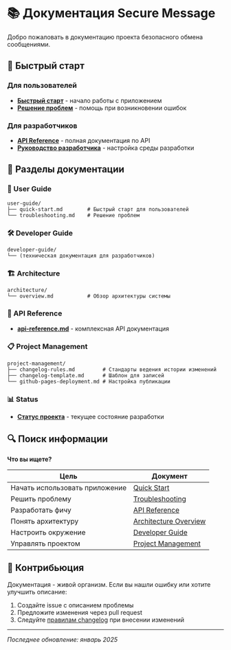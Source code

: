 # 📚 Документация Secure Message

Добро пожаловать в документацию проекта безопасного обмена сообщениями.

## 🎯 Быстрый старт

### Для пользователей
- **[Быстрый старт](./user-guide/quick-start.md)** - начало работы с приложением
- **[Решение проблем](./user-guide/troubleshooting.md)** - помощь при возникновении ошибок

### Для разработчиков  
- **[API Reference](./api-reference.md)** - полная документация по API
- **[Руководство разработчика](./developer-guide/)** - настройка среды разработки

## 📖 Разделы документации

### 👤 User Guide
```
user-guide/
├── quick-start.md        # Быстрый старт для пользователей
└── troubleshooting.md    # Решение проблем
```

### 🛠️ Developer Guide  
```
developer-guide/
└── (техническая документация для разработчиков)
```

### 🏗️ Architecture
```
architecture/
└── overview.md           # Обзор архитектуры системы
```

### 🔌 API Reference
- **[api-reference.md](./api-reference.md)** - комплексная API документация

### 📋 Project Management
```
project-management/
├── changelog-rules.md         # Стандарты ведения истории изменений
├── changelog-template.md      # Шаблон для записей
└── github-pages-deployment.md # Настройка публикации
```

### 📊 Status
- **[Статус проекта](./status.md)** - текущее состояние разработки

## 🔍 Поиск информации

**Что вы ищете?**

| Цель | Документ |
|------|----------|
| Начать использовать приложение | [Quick Start](./user-guide/quick-start.md) |
| Решить проблему | [Troubleshooting](./user-guide/troubleshooting.md) |
| Разработать фичу | [API Reference](./api-reference.md) |
| Понять архитектуру | [Architecture Overview](./architecture/overview.md) |
| Настроить окружение | [Developer Guide](./developer-guide/) |
| Управлять проектом | [Project Management](./project-management/) |

## 🤝 Контрибьюция

Документация - живой организм. Если вы нашли ошибку или хотите улучшить описание:

1. Создайте issue с описанием проблемы
2. Предложите изменения через pull request
3. Следуйте [правилам changelog](./project-management/changelog-rules.md) при внесении изменений

---

*Последнее обновление: январь 2025*